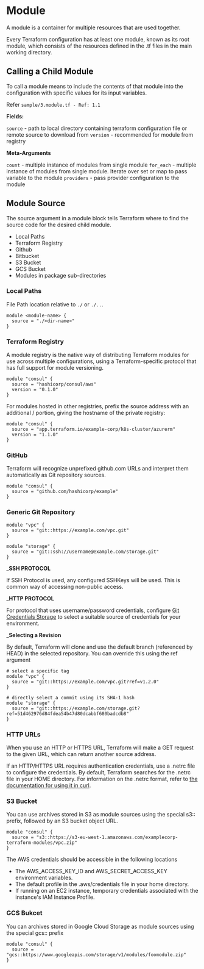 
# Module

A module is a container for multiple resources that are used together.

Every Terraform configuration has at least one module, known as its root module, which consists of the resources defined in the .tf files in the main working directory.

## Calling a Child Module

To call a module means to include the contents of that module into the configuration with specific values for its input variables.

Refer `sample/3.module.tf - Ref: 1.1`

__Fields:__

`source` - path to local directory containing terraform configuration file or remote source to download from
`version` - recommended for module from registry

__Meta-Arguments__

`count` - multiple instance of modules from single module
`for_each` - multiple instance of modules from single module. Iterate over set or map to pass variable to the module
`providers` -  pass provider configuration to the module


## Module Source

The source argument in a module block tells Terraform where to find the source code for the desired child module.

- Local Paths
- Terraform Registry
- Github
- Bitbucket
- S3 Bucket
- GCS Bucket
- Modules in package sub-directories

### Local Paths

File Path location relative to `./` or `./..`. 

```
module <module-name> {
  source = "./<dir-name>"
}
```

### Terraform Registry

A module registry is the native way of distributing Terraform modules for use across multiple configurations, using a Terraform-specific protocol that has full support for module versioning.

```
module "consul" {
  source = "hashicorp/consul/aws"
  version = "0.1.0"
}
```

For modules hosted in other registries, prefix the source address with an additional <HOSTNAME>/ portion, giving the hostname of the private registry:

```
module "consul" {
  source = "app.terraform.io/example-corp/k8s-cluster/azurerm"
  version = "1.1.0"
}
```


### GitHub

Terraform will recognize unprefixed github.com URLs and interpret them automatically as Git repository sources.

```
module "consul" {
  source = "github.com/hashicorp/example"
}
```

### Generic Git Repository


```
module "vpc" {
  source = "git::https://example.com/vpc.git"
}

module "storage" {
  source = "git::ssh://username@example.com/storage.git"
}

```

___SSH PROTOCOL__

If SSH Protocol is used, any configured SSHKeys will be used. This is common way of accessing non-public access.

___HTTP PROTOCOL__

For protocol that uses username/password credentials, configure [Git Credentials Storage](https://git-scm.com/book/en/v2/Git-Tools-Credential-Storage) to select a suitable source of credentials for your environment.

___Selecting a Revision__

By default, Terraform will clone and use the default branch (referenced by HEAD) in the selected repository. You can override this using the ref argument

```
# select a specific tag
module "vpc" {
  source = "git::https://example.com/vpc.git?ref=v1.2.0"
}

# directly select a commit using its SHA-1 hash
module "storage" {
  source = "git::https://example.com/storage.git?ref=51d462976d84fdea54b47d80dcabbf680badcdb8"
}

```

### HTTP URLs

When you use an HTTP or HTTPS URL, Terraform will make a GET request to the given URL, which can return another source address.


If an HTTP/HTTPS URL requires authentication credentials, use a .netrc file to configure the credentials. By default, Terraform searches for the .netrc file in your HOME directory.
For information on the .netrc format, refer to [the documentation for using it in curl](https://everything.curl.dev/usingcurl/netrc).

### S3 Bucket

You can use archives stored in S3 as module sources using the special s3:: prefix, followed by an S3 bucket object URL.

```
module "consul" {
  source = "s3::https://s3-eu-west-1.amazonaws.com/examplecorp-terraform-modules/vpc.zip"
}
```

The AWS credentials should be accessible in the following locations

- The AWS_ACCESS_KEY_ID and AWS_SECRET_ACCESS_KEY environment variables.
- The default profile in the .aws/credentials file in your home directory.
- If running on an EC2 instance, temporary credentials associated with the instance's IAM Instance Profile.

### GCS Bukcet

You can archives stored in Google Cloud Storage as module sources using the special gcs:: prefix

```
module "consul" {
  source = "gcs::https://www.googleapis.com/storage/v1/modules/foomodule.zip"
}

```





